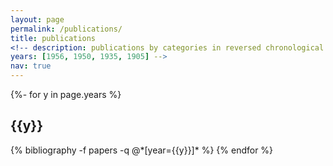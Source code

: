 ```yaml
---
layout: page
permalink: /publications/
title: publications
<!-- description: publications by categories in reversed chronological order. generated by jekyll-scholar.
years: [1956, 1950, 1935, 1905] -->
nav: true
---
```

<!-- _pages/publications.md -->
<div class="publications">

{%- for y in page.years %}
  <h2 class="year">{{y}}</h2>
  {% bibliography -f papers -q @*[year={{y}}]* %}
{% endfor %}

</div>

